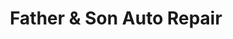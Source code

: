 ---
title: "Father & Son Auto Repair"
url: /camden/father-und-son-auto-repair/
shop: Autowerkstatt
---